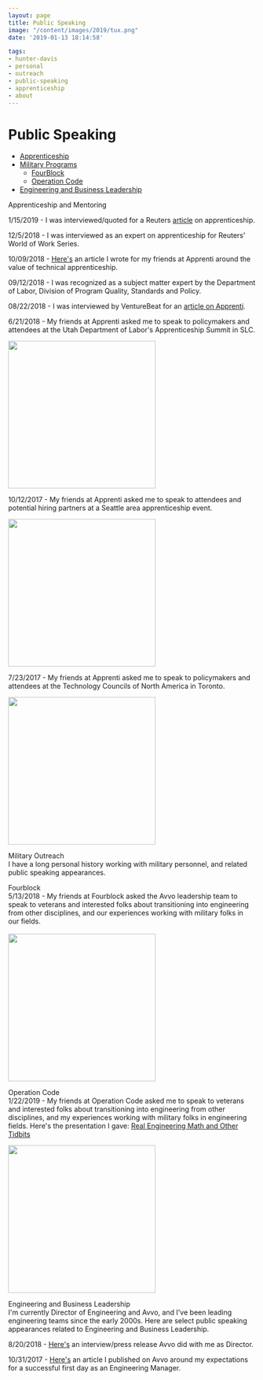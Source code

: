 ```yaml
---
layout: page
title: Public Speaking
image: "/content/images/2019/tux.png"
date: '2019-01-13 18:14:58'

tags:
- hunter-davis
- personal
- outreach
- public-speaking
- apprenticeship
- about
---
```

# Public Speaking
+ [Apprenticeship](#apprenticeship)
+ [Military Programs](#military)
  + [FourBlock](#fourblock)
  + [Operation Code](#operationcode)
+ [Engineering and Business Leadership](#leadership)


<a id='apprenticeship'>Apprenticeship and Mentoring</a>
<br>

1/15/2019 - I was interviewed/quoted for a Reuters <a href="https://www.reuters.com/article/us-world-work-apprenti/living-the-tech-dream-thanks-to-a-novel-apprenticeship-program-idUSKCN1P91CY">article</a> on apprenticeship. 

12/5/2018 - I was interviewed as an expert on apprenticeship for Reuters’ World of Work Series.

10/09/2018 - <a href="https://apprenticareers.org/why-your-company-and-the-tech-industry-needs-apprenticeships/">Here's</a> an article I wrote for my friends at Apprenti around the value of technical apprenticeship.

09/12/2018 - I was recognized as a subject matter expert by the Department of Labor, Division of Program Quality, Standards and Policy.

08/22/2018 - I was interviewed by VentureBeat for an <a href="https://venturebeat.com/2018/08/22/seattles-apprenti-seeks-to-take-its-tech-apprenticeship-program-nationwide/">article on Apprenti</a>.

6/21/2018 - My friends at Apprenti asked me to speak to policymakers and attendees at the Utah Department of Labor's Apprenticeship Summit in SLC.
<br>

<img src="http://www.hunterdavis.com/content/images/2019/apprentice_panel_SLC.jpg" height="300">

10/12/2017 - My friends at Apprenti asked me to speak to attendees and potential hiring partners at a Seattle area apprenticeship event.
<br>

<img src="http://www.hunterdavis.com/content/images/2019/apprenti_codefellows.jpg" height="300">

7/23/2017 - My friends at Apprenti asked me to speak to policymakers and attendees at the Technology Councils of North America in Toronto.
<br>

<img src="http://www.hunterdavis.com/content/images/2019/apprenti_tecna17.jpg" height="300">

<a id='military'>Military Outreach</a>
<br>
I have a long personal history working with military personnel, and related public speaking appearances.

<a id='fourblock'>Fourblock</a>
<br>
5/13/2018 - My friends at Fourblock asked the Avvo leadership team to speak to veterans and interested folks about transitioning into engineering from other disciplines, and our experiences working with military folks in our fields.  
<br><img src="http://www.hunterdavis.com/content/images/2019/fourblock.jpeg" height="300">

<a id='operationcode'>Operation Code</a>
<br>
1/22/2019 - My friends at Operation Code asked me to speak to veterans and interested folks about transitioning into engineering from other disciplines, and my experiences working with military folks in engineering fields.  Here's the presentation I gave: <a href="http://www.hunterdavis.com/PRESENTATION-The-Math-I-Wish-I-Learned/">Real Engineering Math and Other Tidbits</a>

<img src="http://www.hunterdavis.com/content/images/2019/hunter_onstage_january_2019.jpeg" height="300">

<a id='leadership'>Engineering and Business Leadership</a>
<br>
I'm currently Director of Engineering and Avvo, and I've been leading engineering teams since the early 2000s. Here are select public speaking appearances related to Engineering and Business Leadership.

8/20/2018 - <a href="https://stories.avvo.com/inside-avvo/life-at-avvo/meet-hunter-davis">Here's</a> an interview/press release Avvo did with me as Director.

10/31/2017 - <a href="http://engineering.avvo.com/articles/your-first-day-as-an-engineering-manager.html">Here's</a> an article I published on Avvo around my expectations for a successful first day as an Engineering Manager.  
